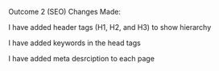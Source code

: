 Outcome 2 (SEO) Changes Made:

I have added header tags (H1, H2, and H3) to show hierarchy

I have added keywords in the head tags 

I have added meta desrciption to each page 
